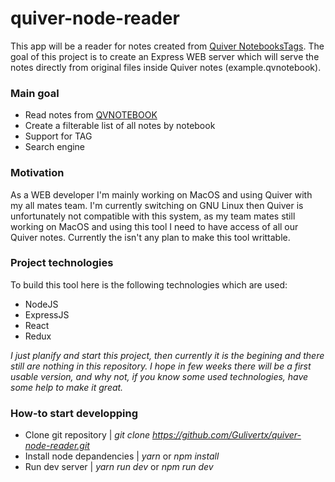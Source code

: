 # quiver-node-reader
This app will be a reader for notes created from [Quiver NotebooksTags](http://happenapps.com/).
The goal of this project is to create an Express WEB server which will serve the notes directly from original files inside Quiver notes (example.qvnotebook).

### Main goal
* Read notes from [QVNOTEBOOK](https://github.com/HappenApps/Quiver/wiki/Quiver-Data-Format)
* Create a filterable list of all notes by notebook
* Support for TAG
* Search engine

### Motivation
As a WEB developer I'm mainly working on MacOS and using Quiver with my all mates team.
I'm currently switching on GNU Linux then Quiver is unfortunately not compatible with this system, as my team mates still working on MacOS and using this tool I need to have access of all our Quiver notes.
Currently the isn't any plan to make this tool writtable.

### Project technologies
To build this tool here is the following technologies which are used:
* NodeJS
* ExpressJS
* React
* Redux

*I just planify and start this project, then currently it is the begining and there still are nothing in this repository.
I hope in few weeks there will be a first usable version, and why not, if you know some used technologies, have some help to make it great.*

### How-to start developping
* Clone git repository | *git clone https://github.com/Gulivertx/quiver-node-reader.git*
* Install node depandencies | *yarn* or *npm install*
* Run dev server | *yarn run dev* or *npm run dev*
